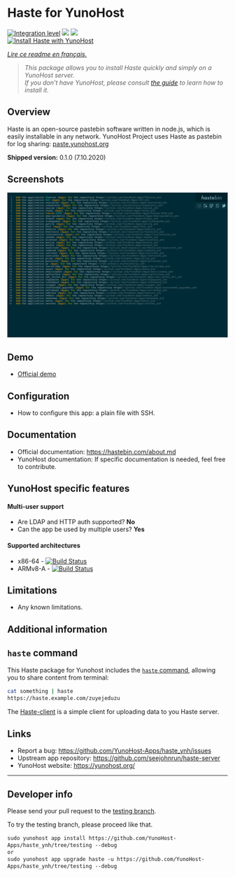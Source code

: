 # Haste for YunoHost

[![Integration level](https://dash.yunohost.org/integration/haste.svg)](https://dash.yunohost.org/appci/app/haste) ![](https://ci-apps.yunohost.org/ci/badges/haste.status.svg) ![](https://ci-apps.yunohost.org/ci/badges/haste.maintain.svg)  
[![Install Haste with YunoHost](https://install-app.yunohost.org/install-with-yunohost.svg)](https://install-app.yunohost.org/?app=haste)

*[Lire ce readme en français.](./README_fr.md)*

> *This package allows you to install Haste quickly and simply on a YunoHost server.  
If you don't have YunoHost, please consult [the guide](https://yunohost.org/#/install) to learn how to install it.*

## Overview
Haste is an open-source pastebin software written in node.js, which is easily installable in any network. YunoHost Project uses Haste as pastebin for log sharing: [paste.yunohost.org](https://paste.yunohost.org/)

**Shipped version:** 0.1.0 (7.10.2020)

## Screenshots

![](sources/screenshot.png)

## Demo

* [Official demo](http://hastebin.com/)

## Configuration

 * How to configure this app: a plain file with SSH.

## Documentation

 * Official documentation: https://hastebin.com/about.md
 * YunoHost documentation: If specific documentation is needed, feel free to contribute.

## YunoHost specific features

#### Multi-user support

* Are LDAP and HTTP auth supported? **No**
* Can the app be used by multiple users? **Yes**

#### Supported architectures

* x86-64 - [![Build Status](https://ci-apps.yunohost.org/ci/logs/haste%20%28Apps%29.svg)](https://ci-apps.yunohost.org/ci/apps/haste/)
* ARMv8-A - [![Build Status](https://ci-apps-arm.yunohost.org/ci/logs/haste%20%28Apps%29.svg)](https://ci-apps-arm.yunohost.org/ci/apps/haste/)

## Limitations

* Any known limitations.

## Additional information

## `haste` command

This Haste package for Yunohost includes the [`haste` command](https://github.com/diethnis/standalones/blob/master/hastebin.sh), allowing you to share content from terminal:

```bash
cat something | haste
https://haste.example.com/zuyejeduzu
```
The [Haste-client](https://github.com/seejohnrun/haste-client) is a simple client for uploading data to you Haste server. 

## Links

 * Report a bug: https://github.com/YunoHost-Apps/haste_ynh/issues
 * Upstream app repository: https://github.com/seejohnrun/haste-server
 * YunoHost website: https://yunohost.org/

---

## Developer info

Please send your pull request to the [testing branch](https://github.com/YunoHost-Apps/haste_ynh/tree/testing).

To try the testing branch, please proceed like that.
```
sudo yunohost app install https://github.com/YunoHost-Apps/haste_ynh/tree/testing --debug
or
sudo yunohost app upgrade haste -u https://github.com/YunoHost-Apps/haste_ynh/tree/testing --debug
```
